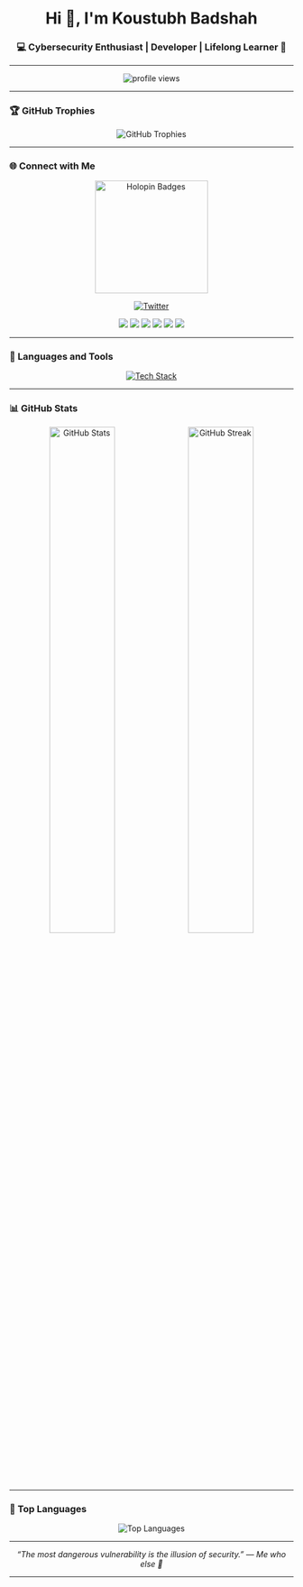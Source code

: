 <!-- Profile Header -->
<h1 align="center">Hi 👋, I'm Koustubh Badshah</h1>
<h3 align="center">💻 Cybersecurity Enthusiast | Developer | Lifelong Learner 🧠</h3>

---

<p align="center">
  <img src="https://komarev.com/ghpvc/?username=frustateduser&label=Profile%20views&color=0e75b6&style=flat-square" alt="profile views" />
</p>

---

### 🏆 GitHub Trophies
<p align="center">
  <img src="https://github-profile-trophy.vercel.app/?username=frustateduser&theme=onedark&margin-w=10&margin-h=10" alt="GitHub Trophies" />
</p>

---

### 🌐 Connect with Me
<p align="center">
  <a href="https://www.holopin.io/@frustateduser" target="_blank"><img src="https://www.holopin.io/images/Long.svg" alt="Holopin Badges" width="200"/></a>
</p>

<p align="center">
  <a href="https://twitter.com/koustubhbadshah" target="blank"><img src="https://img.shields.io/twitter/follow/koustubhbadshah?logo=twitter&style=for-the-badge" alt="Twitter" /></a>
</p>

<p align="center">
  <a href="https://linkedin.com/in/koustubhbadshah" target="_blank"><img src="https://img.shields.io/badge/-LinkedIn-%230077B5?style=for-the-badge&logo=linkedin&logoColor=white"/></a>
  <a href="https://stackoverflow.com/users/29934201" target="_blank"><img src="https://img.shields.io/badge/-Stackoverflow-F48024?style=for-the-badge&logo=stackoverflow&logoColor=white"/></a>
  <a href="https://www.hackerrank.com/frustateduser" target="_blank"><img src="https://img.shields.io/badge/-Hackerrank-2EC866?style=for-the-badge&logo=hackerrank&logoColor=white"/></a>
  <a href="https://www.leetcode.com/frustateduser" target="_blank"><img src="https://img.shields.io/badge/-LeetCode-FFA116?style=for-the-badge&logo=leetcode&logoColor=black"/></a>
  <a href="https://www.hackerearth.com/@frustateduser" target="_blank"><img src="https://img.shields.io/badge/-HackerEarth-323754?style=for-the-badge&logo=hackerearth&logoColor=white"/></a>
  <a href="https://fb.com/koustubhbadshah" target="_blank"><img src="https://img.shields.io/badge/-Facebook-1877F2?style=for-the-badge&logo=facebook&logoColor=white"/></a>
</p>

---

### 🧰 Languages and Tools
<p align="center">
  <a href="#"><img src="https://skillicons.dev/icons?i=cpp,java,js,react,nodejs,express,nextjs,html,css,mongodb,postgres,redis,docker,kubernetes,linux,postman,electron,kotlin,qt&perline=9" alt="Tech Stack" /></a>
</p>

---

### 📊 GitHub Stats
<div align="center">
  <img src="https://github-readme-stats.vercel.app/api?username=frustateduser&show_icons=true&theme=tokyonight" alt="GitHub Stats" width="48%"/>
  <img src="https://github-readme-streak-stats.herokuapp.com/?user=frustateduser&theme=tokyonight" alt="GitHub Streak" width="48%"/>
</div>

---

### 💬 Top Languages
<p align="center">
  <img src="https://github-readme-stats.vercel.app/api/top-langs?username=frustateduser&show_icons=true&locale=en&layout=compact&theme=tokyonight" alt="Top Languages" />
</p>

---

<p align="center">
  <i>“The most dangerous vulnerability is the illusion of security.”  — Me who else 🫠</i>
</p>

---
